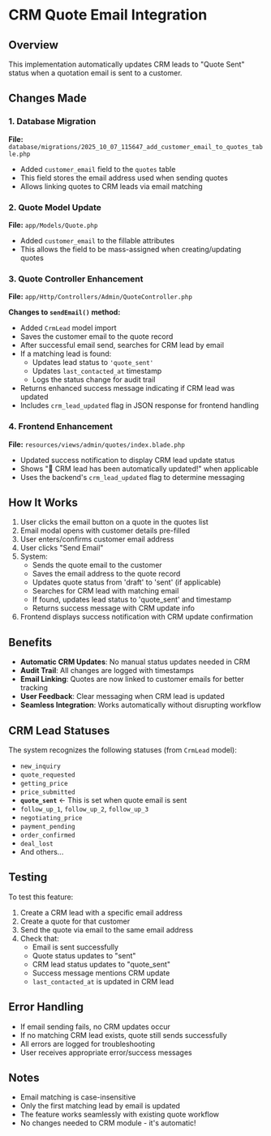 # CRM Quote Email Integration

## Overview
This implementation automatically updates CRM leads to "Quote Sent" status when a quotation email is sent to a customer.

## Changes Made

### 1. Database Migration
**File:** `database/migrations/2025_10_07_115647_add_customer_email_to_quotes_table.php`

- Added `customer_email` field to the `quotes` table
- This field stores the email address used when sending quotes
- Allows linking quotes to CRM leads via email matching

### 2. Quote Model Update
**File:** `app/Models/Quote.php`

- Added `customer_email` to the fillable attributes
- This allows the field to be mass-assigned when creating/updating quotes

### 3. Quote Controller Enhancement
**File:** `app/Http/Controllers/Admin/QuoteController.php`

**Changes to `sendEmail()` method:**
- Added `CrmLead` model import
- Saves the customer email to the quote record
- After successful email send, searches for CRM lead by email
- If a matching lead is found:
  - Updates lead status to `'quote_sent'`
  - Updates `last_contacted_at` timestamp
  - Logs the status change for audit trail
- Returns enhanced success message indicating if CRM lead was updated
- Includes `crm_lead_updated` flag in JSON response for frontend handling

### 4. Frontend Enhancement
**File:** `resources/views/admin/quotes/index.blade.php`

- Updated success notification to display CRM lead update status
- Shows "🎯 CRM lead has been automatically updated!" when applicable
- Uses the backend's `crm_lead_updated` flag to determine messaging

## How It Works

1. User clicks the email button on a quote in the quotes list
2. Email modal opens with customer details pre-filled
3. User enters/confirms customer email address
4. User clicks "Send Email"
5. System:
   - Sends the quote email to the customer
   - Saves the email address to the quote record
   - Updates quote status from 'draft' to 'sent' (if applicable)
   - Searches for CRM lead with matching email
   - If found, updates lead status to 'quote_sent' and timestamp
   - Returns success message with CRM update info
6. Frontend displays success notification with CRM update confirmation

## Benefits

- **Automatic CRM Updates**: No manual status updates needed in CRM
- **Audit Trail**: All changes are logged with timestamps
- **Email Linking**: Quotes are now linked to customer emails for better tracking
- **User Feedback**: Clear messaging when CRM lead is updated
- **Seamless Integration**: Works automatically without disrupting workflow

## CRM Lead Statuses

The system recognizes the following statuses (from `CrmLead` model):
- `new_inquiry`
- `quote_requested`
- `getting_price`
- `price_submitted`
- **`quote_sent`** ← This is set when quote email is sent
- `follow_up_1`, `follow_up_2`, `follow_up_3`
- `negotiating_price`
- `payment_pending`
- `order_confirmed`
- `deal_lost`
- And others...

## Testing

To test this feature:
1. Create a CRM lead with a specific email address
2. Create a quote for that customer
3. Send the quote via email to the same email address
4. Check that:
   - Email is sent successfully
   - Quote status updates to "sent"
   - CRM lead status updates to "quote_sent"
   - Success message mentions CRM update
   - `last_contacted_at` is updated in CRM lead

## Error Handling

- If email sending fails, no CRM updates occur
- If no matching CRM lead exists, quote still sends successfully
- All errors are logged for troubleshooting
- User receives appropriate error/success messages

## Notes

- Email matching is case-insensitive
- Only the first matching lead by email is updated
- The feature works seamlessly with existing quote workflow
- No changes needed to CRM module - it's automatic!

